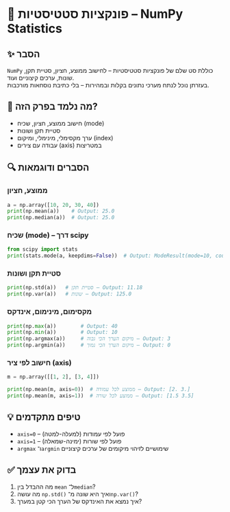 # 📘 פונקציות סטטיסטיות – NumPy Statistics

## ✨ הסבר

`NumPy` כוללת סט שלם של פונקציות סטטיסטיות – לחישוב ממוצע, חציון, סטיית תקן, שונות, ערכים קיצוניים ועוד.  
בעזרתן נוכל לנתח מערכי נתונים בקלות ובמהירות – בלי כתיבת נוסחאות מורכבות.

## 🧠 מה נלמד בפרק הזה?
- חישוב ממוצע, חציון, שכיח (mode)
- סטיית תקן ושונות
- ערך מקסימלי, מינימלי, ומיקום (index)
- עבודה עם צירים (axis) במטריצות

## 🔍 הסברים ודוגמאות

### ממוצע, חציון
```python
a = np.array([10, 20, 30, 40])
print(np.mean(a))    # Output: 25.0
print(np.median(a))  # Output: 25.0
```

### שכיח (mode) – דרך scipy
```python
from scipy import stats
print(stats.mode(a, keepdims=False))  # Output: ModeResult(mode=10, count=1)
```

### סטיית תקן ושונות
```python
print(np.std(a))   # סטיית תקן – Output: 11.18
print(np.var(a))   # שונות – Output: 125.0
```

### מקסימום, מינימום, אינדקס
```python
print(np.max(a))        # Output: 40
print(np.min(a))        # Output: 10
print(np.argmax(a))     # מיקום הערך הכי גבוה – Output: 3
print(np.argmin(a))     # מיקום הערך הכי נמוך – Output: 0
```

### חישוב לפי ציר (axis)
```python
m = np.array([[1, 2], [3, 4]])

print(np.mean(m, axis=0))  # ממוצע לכל עמודה – Output: [2. 3.]
print(np.mean(m, axis=1))  # ממוצע לכל שורה – Output: [1.5 3.5]
```

## 💡 טיפים מתקדמים

* `axis=0` – פועל לפי עמודות (למעלה-למטה)  
* `axis=1` – פועל לפי שורות (ימינה-שמאלה)  
* `argmax` ו־`argmin` שימושיים לזיהוי מיקומים של ערכים קיצוניים

## ✅ בדוק את עצמך

1. מה ההבדל בין `mean` ל־`median`?
2. מה עושה `np.std()` ואיך היא שונה מ־`np.var()`?
3. איך נמצא את האינדקס של הערך הכי קטן במערך?
